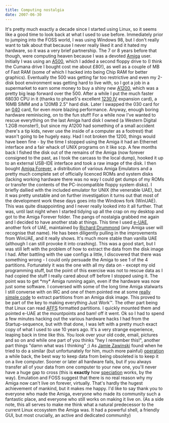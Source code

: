 ```yaml
---
title: Computing nostalgia
date: 2007-06-30
---
```


It's pretty much exactly a decade since I started using Linux, so it seems like a good time to look back at what I used to use before.
Immediately prior to jumping into the FOSS world, I was using Windows 98, but I don't really want to talk about that because I never really liked it and it hated my hardware, so it was a very brief partnership.
The 7 or 8 years before that though, were computing heaven because I was a devoted [Amiga](http://www.amiga.org/) user. Initially I was using an [A500](http://en.wikipedia.org/wiki/Amiga_500), which I added a second floppy drive to (I think the Cumana drive I bought cost me about £80!), as well as a couple of MB of Fast RAM (some of which I hacked into being Chip RAM for better graphics). Eventually the 500 was getting far too restrictive and even my 2-disk boot environment was getting hard to live with, so I got a job in a supermarket to earn some money to buy a shiny new [A1200](http://en.wikipedia.org/wiki/Amiga_1200), which was a pretty big leap forward over the 500. After a while I put the much faster 68030 CPU in it (thanks to phase5's excellent [1230 IV](http://www.amiga-hardware.com/showhardware.cgi?HARDID=151) expansion card), a 16MB SIMM and a 120MB 2.5" hard disk. Later I swapped the 030 card for an [040](http://www.relec.ch/CarteAcc68k.html#Carte%20turbo%20Blizzard%201240T/ERC) card, for even more blazing performance.
Anyway, enough boring hardware reminiscing, on to the fun stuff!
For a while now I've wanted to rescue everything on the last Amiga hard disk I owned (a Western Digital 1.2GB monster!), but since my A1200 had something of a small accident (here's a tip kids, never use the inside of a computer as a footrest) that wasn't going to be hugely easy. Had I not broken the 1200, things would have been fine - by the time I stopped using the Amiga it had an Ethernet interface and a fair whack of UNIX programs on it like scp.
A few months back I fished the disk out of the remains of the Amiga (now forever consigned to the past, as I took the carcass to the local dump), hooked it up to an external USB-IDE interface and took a raw image of the disk. I then bought [Amiga Forever](http://www.amigaforever.com/), a distribution of various Amiga Emulators and a pretty much complete set of officially licenced ROMs and system disks (lacking working hardware there was no way I could get dumps of my ROMs or transfer the contents of the PC-incompatible floppy system disks). I briefly dallied with the included emulator for UNIX (the venerable UAE), but it was pretty unstable and on further investigation it turns out that most of the development work these days goes into the Windows fork (WinUAE). This was quite disappointing and I never really looked into it all further.
That was, until last night when I started tidying up all the crap on my desktop and got to the Amiga Forever folder. The pangs of nostalgia grabbed me again and I decided to have another stab at things. This time I used [e-UAE](http://www.rcdrummond.net/uae/), another fork of UAE, maintained by [Richard Drummond](http://www.rcdrummond.net/) (any Amiga user will recognise that name). He has been diligently pulling in the improvements from WinUAE, and it really shows. It's much more stable than vanilla UAE (although I can still provoke it into crashing).
This was a good start, but I was still left with the problem of how to extract the data from the disk image I had. After battling with the uae configs a little, I discovered that there was something wrong - I could only persuade the Amiga to see 1 of the 4 partitions. Fortunately it was the one with all my data on - except my old programming stuff, but the point of this exercise was not to rescue data as I had copied the stuff I really cared about off before I stopped using it. The point was to get \*my\* Amiga running again, even if the hardware was now just some software.
I conversed with some of the long time Amiga stalwarts I still converse with on IRC and one of them pointed me at some [really simple code](http://www.seebs.net/log/archives/000390.html) to extract partitions from an Amiga disk image. This proved to be part of the key to making everything Just Work™. The other part being that Linux can read [AFFS](http://en.wikipedia.org/wiki/Amiga_Fast_File_System) formatted partitions.
I quickly mounted them and pointed e-UAE at the mountpoints and bam! off it went. Ok so I had to spend a few minutes hacking out the various hardware hacks I had from the Startup-sequence, but with that done, I was left with a pretty much exact copy of what I used to use 10 years ago.
It's a very strange experience, leaping back in time like this. You look over your old code, email, pictures and so on and while one part of you thinks "hey I remember this!", another part things "damn what was I thinking" ;)
As [Jamie Zawinski](http://www.jwz.org/) found when he tried to do a similar (but unfortunately for him, much more painful) [operation](http://www.jwz.org/gruntle/amiga.html) a while back, the best way to keep data from being obsoleted is to keep it on a live computer. Sooner or later all hardware fails, but if you always transfer all of your data from one computer to your new one, you'll never have a huge gap to cross (this is **exactly** how [speciation](http://en.wikipedia.org/wiki/Speciation) works, by the way).
Emulation and FOSS suggest that there is no real reason why my Amiga now can't live on forever, virtually. That's hardly the hugest achievement of mankind, but it makes me happy.
I'd like to say thank you to everyone who made the Amiga, everyone who made its community such a fantastic place, and everyone who still works on making it live on.
(As a side note, this all serves to make me think what a natural predecessor to the current Linux ecosystem the Amiga was. It had a powerful shell, a friendly GUI, but most crucially, an active and dedicated community)
